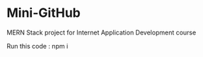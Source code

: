# Mini-GitHub
MERN Stack project for Internet Application Development course

Run this code :
npm i
